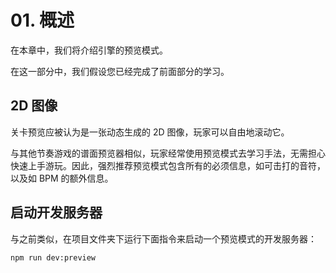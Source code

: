 # 01. 概述

在本章中，我们将介绍引擎的预览模式。

在这一部分中，我们假设您已经完成了前面部分的学习。

## 2D 图像

关卡预览应被认为是一张动态生成的 2D 图像，玩家可以自由地滚动它。

与其他节奏游戏的谱面预览器相似，玩家经常使用预览模式去学习手法，无需担心快速上手游玩。因此，强烈推荐预览模式包含所有的必须信息，如可击打的音符，以及如 BPM 的额外信息。

## 启动开发服务器

与之前类似，在项目文件夹下运行下面指令来启动一个预览模式的开发服务器：

```shell
npm run dev:preview
```
